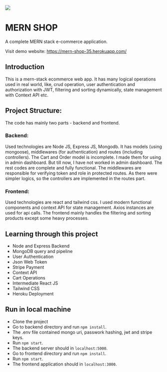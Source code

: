 <img src="https://mohaimin1935.vercel.app/_next/image?url=https%3A%2F%2Fimages.ctfassets.net%2Fvw284w33rblo%2FN7vOJCd66kUkedWQFL4dl%2Fea3a5c9394e589a580dd8b2efb402eb3%2Fmern-shop.jpg&w=1920&q=75" />

# MERN SHOP
A complete MERN stack e-commerce application.

Visit demo website: https://mern-shop-35.herokuapp.com/

## Introduction
This is a mern-stack ecommerce web app. It has many logical operations used in real world, like, crud operation, user authentication and authorization with JWT, filtering and sorting dynamically, state management with Context API etc.

## Project Structure:
The code has mainly two parts - backend and frontend.

### Backend: 
Used technologies are Node JS, Express JS, Mongodb. It has models (using mongoose), middlewares (for authentication) and routes (including controllers). The Cart and Order model is incomplete. I made them for using in admin dashboard. But till now, I have not worked in admin dashboard. The rest codes are complete and fully functional. The middlewares are responsible for verifying token and role in protected routes. As there were simpler logics, so the controllers are implemented in the routes part.

### Frontend: 
Used technologies are react and tailwind css. I used modern functional components and context API for state management. Axios instances are used for api calls. The frontend mainly handles the filtering and sorting products except some heavy processes.


## Learning through this project

- Node and Express Backend
- MongoDB query and pipeline
- User Authentication
- Json Web Token
- Stripe Payment
- Context API
- Cart Operations
- Intermediate React JS
- Tailwind CSS
- Heroku Deployment

## Run in local machine

- Clone the project
- Go to backend directory and run `npm install`.
- The .env file contained mongo uri, passwork hashing, jwt and stripe keys.
- Run `npm start`.
- The backend server should in `localhost:5000`.
- Go to frontend directory and run `npm install`.
- Run `npm start`.
- The frontend application should in `localhost:3000`.
